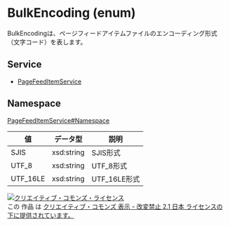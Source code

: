 # BulkEncoding (enum)

BulkEncodingは、ページフィードアイテムファイルのエンコーディング形式（文字コード）を表します。

## Service

- [PageFeedItemService](../../services/PageFeedItemService.md)

## Namespace

[PageFeedItemService#Namespace](../../services/PageFeedItemService.md#namespace)

| 値        | データ型       | 説明            |
|----------|------------|---------------|
| SJIS     | xsd:string | SJIS形式     |
| UTF_8    | xsd:string | UTF_8形式    |
| UTF_16LE | xsd:string | UTF_16LE形式 |

[![クリエイティブ・コモンズ・ライセンス](https://i.creativecommons.org/l/by-nd/2.1/jp/88x31.png)](http://creativecommons.org/licenses/by-nd/2.1/jp/)<br>
この 作品 は [クリエイティブ・コモンズ 表示 - 改変禁止 2.1 日本 ライセンスの下に提供されています。](http://creativecommons.org/licenses/by-nd/2.1/jp/)

